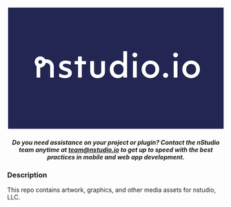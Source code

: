 <p align="center">
    <a href="https://nstudio.io">
      <img src="https://raw.githubusercontent.com/nstudio/media/master/images/nstudio-banner.png" alt="nStudio banner">
    </a>
    <h5 align="center">Do you need assistance on your project or plugin? Contact the nStudio team anytime at <a href="mailto:team@nstudio.io">team@nstudio.io</a> to get up to speed with the best practices in mobile and web app development.
    </h5>
</p>

### Description

This repo contains artwork, graphics, and other media assets for nstudio, LLC.
